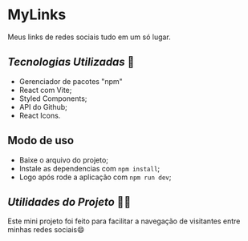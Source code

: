 # MyLinks
Meus links de redes sociais tudo em um só lugar.

## _Tecnologias Utilizadas_ 🤖

- Gerenciador de pacotes "npm"
- React com Vite;
- Styled Components;
- API do Github;
- React Icons.

## Modo de uso

- Baixe o arquivo do projeto;
- Instale as dependencias com ```npm install```;
- Logo após rode a aplicação com ```npm run dev```;

## _Utilidades do Projeto_ 🧑‍💻

<p>
  Este mini projeto foi feito para facilitar a navegação de visitantes entre minhas redes sociais😄
</p>
